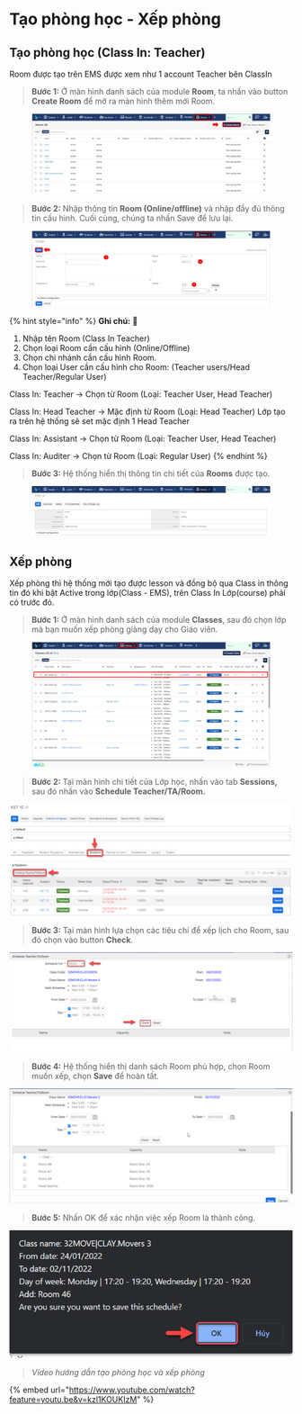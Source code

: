 # Tạo phòng học - Xếp phòng

## Tạo phòng học (Class In: Teacher)

Room được tạo trên EMS được xem như 1 account Teacher bên ClassIn

> **Bước 1:** Ở màn hình danh sách của module **Room**, ta nhấn vào button **Create Room** để mở ra màn hình thêm mới Room.

<figure><img src="../../.gitbook/assets/image (9) (6).png" alt=""><figcaption></figcaption></figure>

> **Bước 2:** Nhập thông tin **Room (Online/offline)** và nhập đầy đủ thông tin cấu hình. Cuối cùng, chúng ta nhấn Save để lưu lại.

<figure><img src="../../.gitbook/assets/image (21).png" alt=""><figcaption></figcaption></figure>

{% hint style="info" %}
**Ghi chú:** :tada:

1. Nhập tên Room (Class In Teacher)
2. Chọn loại Room cần cấu hình (Online/Offline)
3. Chọn chi nhánh cần cấu hình Room.
4. Chọn loại User cần cấu hình cho Room: (Teacher users/Head Teacher/Regular User)

Class In: Teacher -> Chọn từ Room (Loại: Teacher User, Head Teacher)

Class In: Head Teacher -> Mặc định từ Room (Loại: Head Teacher) Lớp tạo ra trên hệ thống sẽ set mặc định 1 Head Teacher

Class In: Assistant -> Chọn từ Room (Loại: Teacher User, Head Teacher)

Class In: Auditer -> Chọn từ Room (Loại: Regular User)
{% endhint %}

> **Bước 3:** Hệ thống hiển thị thông tin chi tiết của **Rooms** được tạo.

<figure><img src="../../.gitbook/assets/image (4) (7).png" alt=""><figcaption></figcaption></figure>

## Xếp phòng

Xếp phòng thì hệ thống mới tạo được lesson và đồng bộ qua Class in thông tin đó khi bật Active trong lớp(Class - EMS), trên Class In Lớp(course) phải có trước đó.

> **Bước 1:** Ở màn hình danh sách của module **Classes**, sau đó chọn lớp mà bạn muốn xếp phòng giảng dạy cho Giáo viên.

<figure><img src="../../.gitbook/assets/image (7) (1) (1).png" alt=""><figcaption></figcaption></figure>

> **Bước 2:**&#x20;
> Tại màn hình chi tiết của Lớp học, nhấn vào tab **Sessions,** sau đó nhấn vào **Schedule Teacher/TA/Room.**

![](../../.gitbook/assets/Xeplichday2.png)

> **Bước 3:**&#x20;
> Tại màn hình lựa chọn các tiêu chí để xếp lịch cho Room, sau đó chọn vào button **Check**.

![](../../.gitbook/assets/Room3.png)

> **Bước 4:**&#x20;
> Hệ thống hiển thị danh sách Room phù hợp, chọn Room muốn xếp, chọn **Save** để hoàn  tất.

![](../../.gitbook/assets/Room4.png)

> **Bước 5:** Nhấn OK để xác nhận việc xếp Room là thành công.

![](../../.gitbook/assets/room5.png)

> _Video hướng dẫn tạo phòng học và xếp phòng_

{% embed url="https://www.youtube.com/watch?feature=youtu.be&v=kzl1KOUKIzM" %}
